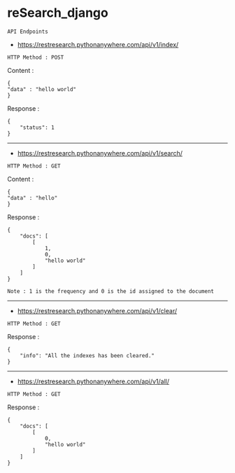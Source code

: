 # reSearch_django


```
API Endpoints
```

* https://restresearch.pythonanywhere.com/api/v1/index/

```HTTP Method : POST```

Content :
```
{
"data" : "hello world"
}
```

Response :
```
{
    "status": 1
}
```

---

* https://restresearch.pythonanywhere.com/api/v1/search/

```HTTP Method : GET```

Content :
```
{
"data" : "hello"
}
```

Response :
```
{
    "docs": [
        [
            1,
            0,
            "hello world"
        ]
    ]
}
```

` Note : 1 is the frequency and 0 is the id assigned to the document `

---


* https://restresearch.pythonanywhere.com/api/v1/clear/

```HTTP Method : GET```

Response :
```
{
    "info": "All the indexes has been cleared."
}
```

---

* https://restresearch.pythonanywhere.com/api/v1/all/

```HTTP Method : GET```

Response :
```
{
    "docs": [
        [
            0,
            "hello world"
        ]
    ]
}
```

<!--https://restresearch.pythonanywhere.com/api/v1/doc/<int:id>/-->
